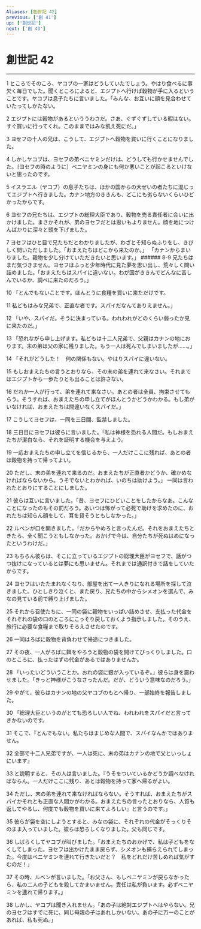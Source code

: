 ```yaml
---
Aliases: [創世記 42]
previous: ['創 41']
up: ['創世記']
next: ['創 43']
---
```

# 創世記 42

***




1 
ところでそのころ、ヤコブの一家はどうしていたでしょう。やはり食べるに事欠く毎日でした。聞くところによると、エジプトへ行けば穀物が手に入るということです。ヤコブは息子たちに言いました。「みんな、お互いに顔を見合わせていたってしかたない。 



2 
エジプトには穀物があるといううわさだ。さあ、ぐずぐずしている暇はない。すぐ買いに行ってくれ。このままではみな飢え死にだ。」 



3 
ヨセフの十人の兄は、こうして、エジプトへ穀物を買いに行くことになりました。 



4 
しかしヤコブは、ヨセフの弟ベニヤミンだけは、どうしても行かせませんでした。〔ヨセフの時のように〕ベニヤミンの身にも何か悪いことが起こるといけないと思ったのです。 



5 
イスラエル（ヤコブ）の息子たちは、ほかの国からの大ぜいの者たちに混じってエジプトへ行きました。カナン地方のききんも、どこにも劣らないくらいひどかったからです。 



6 
ヨセフの兄たちは、エジプトの総理大臣であり、穀物を売る責任者に会いに出かけました。まさかそれが、弟のヨセフだとは思いもよりません。顔を地につけんばかりに深々と頭を下げました。 



7 
ヨセフはひと目で兄たちだとわかりましたが、わざとそ知らぬふりをし、きびしく問いただしました。「おまえたちはどこから来たのか。」 「カナンからまいりました。穀物を少し分けていただきたいと思います。」 ###### 8-9 兄たちはまだ気づきません。ヨセフはふっと少年時代に見た夢を思い出し、荒々しく問い詰めました。「おまえたちはスパイに違いない。わが国がききんでどんなに苦しんでいるか、調べに来たのだろう。」 



10 
「とんでもないことです。ほんとうに食糧を買いに来ただけです。 



11 
私どもはみな兄弟で、正直な者です。スパイだなんてありえません。」 



12 
「いや、スパイだ。そうに決まっている。われわれがどのくらい弱ったか見に来たのだ。」 



13 
「恐れながら申し上げます。私どもは十二人兄弟で、父親はカナンの地におります。末の弟は父の家に残りました。もう一人は死んでしまいましたが……。」 



14 
「それがどうした！　何の関係もない。やはりスパイに違いない。 



15 
もしおまえたちの言うとおりなら、その末の弟を連れて来なさい。それまではエジプトから一歩たりとも出ることは許さない。 



16 
だれか一人が行って、弟を連れて来なさい。あとの者は全員、拘束させてもらう。そうすれば、おまえたちの申し立てがほんとうかどうかわかる。もし弟がいなければ、おまえたちは間違いなくスパイだ。」 



17 
こうしてヨセフは、一同を三日間、監禁しました。 



18 
三日目にヨセフは彼らに言いました。「私は神様を恐れる人間だ。もしおまえたちが潔白なら、それを証明する機会を与えよう。 



19 
一応おまえたちの申し立てを信じるから、一人だけここに残れば、あとの者は穀物を持って帰ってよい。 



20 
ただし、末の弟を連れて来るのだ。おまえたちが正直者かどうか、確かめなければならないから。うそでないとわかれば、いのちは助けよう。」 一同は言われたとおりにすることにしました。 



21 
彼らは互いに言いました。「昔、ヨセフにひどいことをしたからなあ。こんなことになったのもその罰だろう。あいつは怖がって必死で助けを求めたのに、おれたちは知らん顔をして、耳を貸そうともしなかった。」 



22 
ルベンが口を開きました。「だからやめろと言ったんだ。それをおまえたちときたら、全く聞こうともしなかった。おかげで今は、自分たちが死ぬはめになったというわけだ。」 



23 
もちろん彼らは、そこに立っているエジプトの総理大臣がヨセフで、話がつつ抜けになっているとは夢にも思いません。それまでは通訳付きで話をしていたからです。 



24 
ヨセフはいたたまれなくなり、部屋を出て一人きりになれる場所を探して泣きました。ひとしきり泣くと、また戻り、兄たちの中からシメオンを選んで、みなの見ている前で縛り上げました。 



25 
それから召使たちに、一同の袋に穀物をいっぱい詰めさせ、支払った代金をそれぞれの袋の口のところにこっそり戻しておくよう指示しました。そのうえ、旅行に必要な食糧まで取りそろえさせたのです。 



26 
一同はろばに穀物を背負わせて帰途につきました。 



27 
その夜、一人がろばに餌をやろうと穀物の袋を開けてびっくりしました。口のところに、払ったはずの代金があるではありませんか。 



28 
「いったいどういうことか。おれの袋に銀が入っているぞ。」彼らは身を震わせました。「きっと神様がこうなさったんだ。だが、どういう意味なのだろう。」 



29 
やがて、彼らはカナンの地の父ヤコブのもとへ帰り、一部始終を報告しました。 



30 
「総理大臣というのがとても恐ろしい人でね、われわれをスパイだと言ってきかないのです。 



31 
そこで、『とんでもない。私たちはまじめな人間で、スパイなんかではありません。 



32 
全部で十二人兄弟ですが、一人は死に、末の弟はカナンの地で父といっしょにいます』 



33 
と説明すると、その人は言いました。『うそをついているかどうか調べなければならん。一人だけここに残り、あとは穀物を持って家へ帰るがよい。 



34 
ただし、末の弟を連れて来なければならない。そうすれば、おまえたちがスパイかそれとも正直な人間かがわかる。おまえたちの言ったとおりなら、人質も返してやるし、何度でも穀物を買いに来てよろしい』と言うのです。」 



35 
彼らが袋を空にしようとすると、みなの袋に、それぞれの代金がそっくりそのまま入っていました。彼らは恐ろしくなりました。父も同じです。 



36 
しばらくしてヤコブが叫びました。「おまえたちのおかげで、私は子どもをなくしてしまった。ヨセフは出かけたまま戻らず、シメオンも捕らえられてしまった。今度はベニヤミンを連れて行きたいだと？　私をどれだけ苦しめれば気がすむのだ！」 



37 
その時、ルベンが言いました。「お父さん、もしベニヤミンが戻らなかったら、私の二人の子どもを殺してかまいません。責任は私が負います。必ずベニヤミンを連れて帰ります。」 



38 
しかし、ヤコブは聞き入れません。「あの子は絶対エジプトへはやらない。兄のヨセフはすでに死に、同じ母親の子はあれしかいない。あの子に万一のことがあれば、私も死ぬ。」
